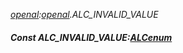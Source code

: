 _[openal](../../modules/openal/openal-module.md):[openal](../../modules/openal/openal-module.md).ALC\_INVALID\_VALUE_
##### Const ALC\_INVALID\_VALUE:[ALCenum](../../modules/openal/openal-alcenum.md)

